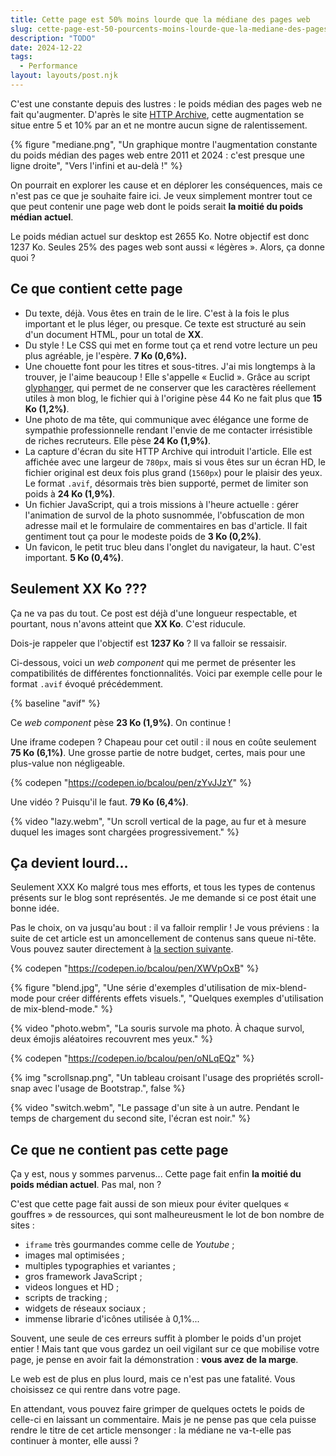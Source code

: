 ```yaml
---
title: Cette page est 50% moins lourde que la médiane des pages web
slug: cette-page-est-50-pourcents-moins-lourde-que-la-mediane-des-pages-web
description: "TODO"
date: 2024-12-22
tags:
  - Performance
layout: layouts/post.njk
---
```


C'est une constante depuis des lustres : le poids médian des pages web ne fait qu'augmenter. D'après le site <a href="https://httparchive.org/reports/page-weight">HTTP Archive</a>, cette augmentation se situe entre 5 et 10% par an et ne montre aucun signe de ralentissement.

{% figure
  "mediane.png",
  "Un graphique montre l'augmentation constante du poids médian des pages web entre 2011 et 2024 : c'est presque une ligne droite",
  "Vers l'infini et au-delà !"
%}

On pourrait en explorer les cause et en déplorer les conséquences, mais ce n'est pas ce que je souhaite faire ici. Je veux simplement montrer tout ce que peut contenir une page web dont le poids serait **la moitié du poids médian actuel**.

Le poids médian actuel sur desktop est 2655 Ko. Notre objectif est donc 1237 Ko. Seules 25% des pages web sont aussi « légères ». Alors, ça donne quoi ?

## Ce que contient cette page

- Du texte, déjà. Vous êtes en train de le lire. C'est à la fois le plus important et le plus léger, ou presque. Ce texte est structuré au sein d'un document HTML, pour un total de **XX**.
- Du style ! Le CSS qui met en forme tout ça et rend votre lecture un peu plus agréable, je l'espère. **7 Ko (0,6%).**
- Une chouette font pour les titres et sous-titres. J'ai mis longtemps à la trouver, je l'aime beaucoup ! Elle s'appelle « Euclid ». Grâce au script [glyphanger](https://github.com/zachleat/glyphhanger), qui permet de ne conserver que les caractères réellement utiles à mon blog, le fichier qui à l'origine pèse 44 Ko ne fait plus que **15 Ko (1,2%)**.
- Une photo de ma tête, qui communique avec élégance une forme de sympathie professionnelle rendant l'envie de me contacter irrésistible de riches recruteurs. Elle pèse **24 Ko (1,9%)**.
- La capture d'écran du site HTTP Archive qui introduit l'article. Elle est affichée avec une largeur de `780px`, mais si vous êtes sur un écran HD, le fichier original est deux fois plus grand (`1560px`) pour le plaisir des yeux. Le format `.avif`, désormais très bien supporté, permet de limiter son poids à **24 Ko (1,9%)**.
- Un fichier JavaScript, qui a trois missions à l'heure actuelle : gérer l'animation de survol de la photo susnommée, l'obfuscation de mon adresse mail et le formulaire de commentaires en bas d'article. Il fait gentiment tout ça pour le modeste poids de **3 Ko (0,2%)**.
- Un favicon, le petit truc bleu dans l'onglet du navigateur, la haut. C'est important. **5 Ko (0,4%)**.

## Seulement XX Ko ???

Ça ne va pas du tout. Ce post est déjà d'une longueur respectable, et pourtant, nous n'avons atteint que **XX Ko**. C'est riducule.

Dois-je rappeler que l'objectif est **1237 Ko** ? Il va falloir se ressaisir.

Ci-dessous, voici un *web component* qui me permet de présenter les compatibilités de différentes fonctionnalités. Voici par exemple celle pour le format `.avif` évoqué précédemment.

{% baseline "avif" %}

Ce *web component* pèse **23 Ko (1,9%)**. On continue !

Une iframe codepen ? Chapeau pour cet outil : il nous en coûte seulement **75 Ko (6,1%)**. Une grosse partie de notre budget, certes, mais pour une plus-value non négligeable.

{% codepen "https://codepen.io/bcalou/pen/zYvJJzY" %}

Une vidéo ? Puisqu'il le faut. **79 Ko (6,4%)**.

{% video
  "lazy.webm",
  "Un scroll vertical de la page, au fur et à mesure duquel les images sont chargées progressivement."
%}

## Ça devient lourd...

Seulement XXX Ko malgré tous mes efforts, et tous les types de contenus présents sur le blog sont représentés. Je me demande si ce post était une bonne idée.

Pas le choix, on va jusqu'au bout : il va falloir remplir ! Je vous préviens : la suite de cet article est un amoncellement de contenus sans queue ni-tête. Vous pouvez sauter directement à [la section suivante](#ce-que-ne-contient-pas-cette-page).

{% codepen "https://codepen.io/bcalou/pen/XWVpOxB" %}

{% figure
  "blend.jpg",
  "Une série d'exemples d'utilisation de mix-blend-mode pour créer différents effets visuels.",
  "Quelques exemples d'utilisation de mix-blend-mode."
%}

{% video "photo.webm", "La souris survole ma photo. À chaque survol, deux émojis aléatoires recouvrent mes yeux." %}

{% codepen "https://codepen.io/bcalou/pen/oNLqEQz" %}

{% img
  "scrollsnap.png",
  "Un tableau croisant l'usage des propriétés scroll-snap avec l'usage de Bootstrap.",
  false
%}

{% video
  "switch.webm",
  "Le passage d'un site à un autre. Pendant le temps de chargement du second site, l'écran est noir."
%}

## Ce que ne contient pas cette page

Ça y est, nous y sommes parvenus... Cette page fait enfin **la moitié du poids médian actuel**. Pas mal, non ?

C'est que cette page fait aussi de son mieux pour éviter quelques « gouffres » de ressources, qui sont malheureusment le lot de bon nombre de sites :
- `iframe` très gourmandes comme celle de *Youtube* ;
- images mal optimisées ;
- multiples typographies et variantes ;
- gros framework JavaScript ;
- videos longues et HD ;
- scripts de tracking ;
- widgets de réseaux sociaux ;
- immense librarie d'icônes utilisée à 0,1%...

Souvent, une seule de ces erreurs suffit à plomber le poids d'un projet entier ! Mais tant que vous gardez un oeil vigilant sur ce que mobilise votre page, je pense en avoir fait la démonstration : **vous avez de la marge**.

Le web est de plus en plus lourd, mais ce n'est pas une fatalité. Vous choisissez ce qui rentre dans votre page.

En attendant, vous pouvez faire grimper de quelques octets le poids de celle-ci en laissant un commentaire. Mais je ne pense pas que cela puisse rendre le titre de cet article mensonger : la médiane ne va-t-elle pas continuer à monter, elle aussi ?
